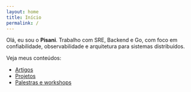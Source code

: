 ```yaml
---
layout: home
title: Início
permalink: /
---
```


Olá, eu sou o **Pisani**. Trabalho com SRE, Backend e Go, com foco em confiabilidade, observabilidade e arquitetura para sistemas distribuídos.

Veja meus conteúdos:
- [Artigos](/articles)
- [Projetos](/projects)
- [Palestras e workshops](/talks)